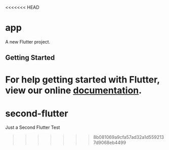 <<<<<<< HEAD
# app

A new Flutter project.

## Getting Started

For help getting started with Flutter, view our online
[documentation](https://flutter.io/).
=======
# second-flutter
Just a Second Flutter Test
>>>>>>> 8b081069a9cfa57ad32a1d5592137d9068eb4499
